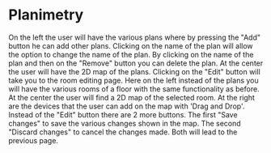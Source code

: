 # Planimetry
On the left the user will have the various plans where by pressing the "Add" button he can add other plans.
Clicking on the name of the plan will allow the option to change the name of the plan.
By clicking on the name of the plan and then on the "Remove" button you can delete the plan.
At the center the user will have the 2D map of the plans.
Clicking on the "Edit" button will take you to the room editing page.
Here on the left instead of the plans you will have the various rooms of a floor with the same functionality as before.
At the center the user will find a 2D map of the selected room.
At the right are the devices that the user can add on the map with 'Drag and Drop'.
Instead of the "Edit" button there are 2 more buttons.
The first "Save changes" to save the various changes shown in the map.
The second "Discard changes" to cancel the changes made.
Both will lead to the previous page.
